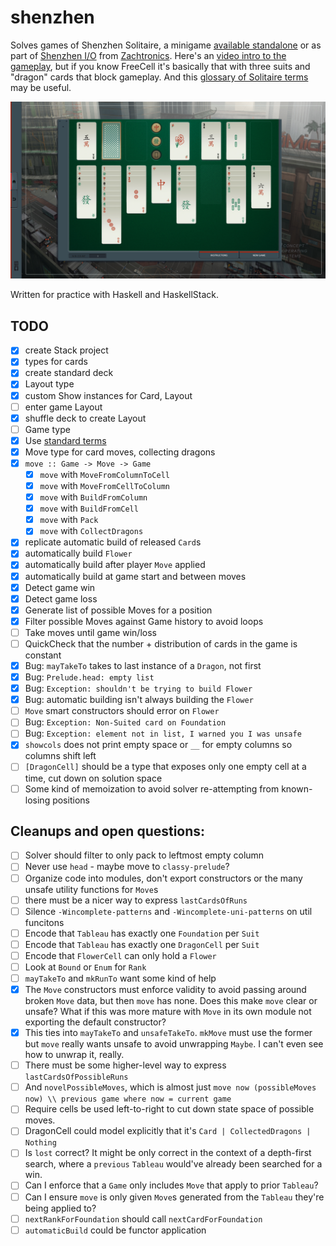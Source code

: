 # shenzhen

Solves games of Shenzhen Solitaire,
a minigame [available standalone](http://store.steampowered.com/app/570490/SHENZHEN_SOLITAIRE/)
or as part of [Shenzhen I/O](http://www.zachtronics.com/shenzhen-io/)
from [Zachtronics](http://www.zachtronics.com/).
Here's an [video intro to the gameplay](https://www.youtube.com/watch?v=kT7bEJQsVYk), but if you know FreeCell it's basically that with three suits and "dragon" cards that block gameplay.
And this [glossary of Solitaire terms](https://functor.tokyo/blog/2017-07-28-ghc-warnings-you-should-enable) may be useful.

![gameplay screenshot](screenshot.jpg)

Written for practice with Haskell and HaskellStack.

## TODO

  - [x] create Stack project
  - [x] types for cards
  - [x] create standard deck
  - [x] Layout type
  - [x] custom Show instances for Card, Layout
  - [ ] enter game Layout
  - [x] shuffle deck to create Layout
  - [ ] Game type
  - [x] Use [standard terms](https://en.wikipedia.org/wiki/Glossary_of_patience_terms)
  - [x] Move type for card moves, collecting dragons
  - [x] `move :: Game -> Move -> Game`
    - [x] `move` with `MoveFromColumnToCell`
    - [x] `move` with `MoveFromCellToColumn`
    - [x] `move` with `BuildFromColumn`
    - [x] `move` with `BuildFromCell`
    - [x] `move` with `Pack`
    - [x] `move` with `CollectDragons`
  - [x] replicate automatic build of released `Card`s
  - [x] automatically build `Flower`
  - [x] automatically build after player `Move` applied
  - [x] automatically build at game start and between moves
  - [x] Detect game win
  - [x] Detect game loss
  - [x] Generate list of possible Moves for a position
  - [x] Filter possible Moves against Game history to avoid loops
  - [ ] Take moves until game win/loss
  - [ ] QuickCheck that the number + distribution of cards in the game is constant
  - [x] Bug: `mayTakeTo` takes to last instance of a `Dragon`, not first
  - [x] Bug: `Prelude.head: empty list`
  - [x] Bug: `Exception: shouldn't be trying to build Flower`
  - [x] Bug: automatic building isn't always building the `Flower`
  - [ ] `Move` smart constructors should error on `Flower`
  - [ ] Bug: `Exception: Non-Suited card on Foundation`
  - [ ] Bug: `Exception: element not in list, I warned you I was unsafe`
  - [x] `showcols` does not print empty space or `__` for empty columns so columns shift left
  - [ ] `[DragonCell]` should be a type that exposes only one empty cell at a time, cut down on solution space
  - [ ] Some kind of memoization to avoid solver re-attempting from known-losing positions

## Cleanups and open questions:

  - [ ] Solver should filter to only pack to leftmost empty column
  - [ ] Never use `head` - maybe move to `classy-prelude`?
  - [ ] Organize code into modules, don't export constructors or the many unsafe utility functions for `Move`s
  - [ ] there must be a nicer way to express `lastCardsOfRuns`
  - [ ] Silence `-Wincomplete-patterns` and `-Wincomplete-uni-patterns` on util funcitons
  - [ ] Encode that `Tableau` has exactly one `Foundation` per `Suit`
  - [ ] Encode that `Tableau` has exactly one `DragonCell` per `Suit`
  - [ ] Encode that `FlowerCell` can only hold a `Flower`
  - [ ] Look at `Bound` or `Enum` for `Rank`
  - [ ] `mayTakeTo` and `mkRunTo` want some kind of help
  - [x] The `Move` constructors must enforce validity to avoid passing around broken `Move` data, but then `move` has none. Does this make `move` clear or unsafe? What if this was more mature with `Move` in its own module not exporting the default constructor?
  - [x] This ties into `mayTakeTo` and `unsafeTakeTo`. `mkMove` must use the former but `move` really wants unsafe to avoid unwrapping `Maybe`. I can't even see how to unwrap it, really.
  - [ ] There must be some higher-level way to express `lastCardsOfPossibleRuns`
  - [ ] And `novelPossibleMoves`, which is almost just `move now (possibleMoves now) \\ previous game where now = current game`
  - [ ] Require cells be used left-to-right to cut down state space of possible moves.
  - [ ] DragonCell could model explicitly that it's `Card | CollectedDragons | Nothing`
  - [ ] Is `lost` correct? It might be only correct in the context of a depth-first search, where a `previous` `Tableau` would've already been searched for a win.
  - [ ] Can I enforce that a `Game` only includes `Move` that apply to prior `Tableau`?
  - [ ] Can I ensure `move` is only given `Move`s generated from the `Tableau` they're being applied to?
  - [ ] `nextRankForFoundation` should call `nextCardForFoundation`
  - [ ] `automaticBuild` could be functor application
